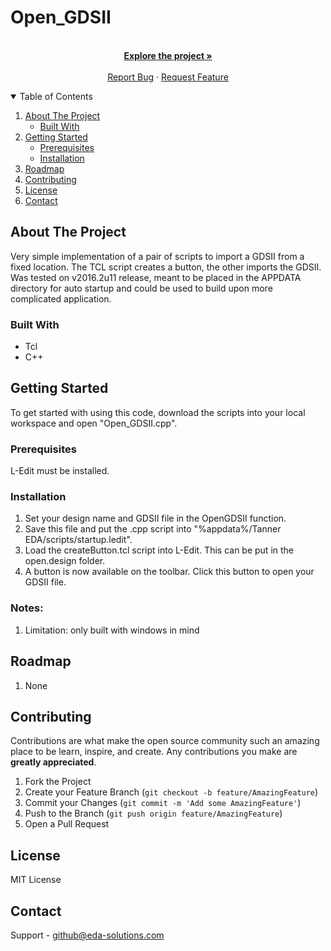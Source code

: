 <!-- PROJECT LOGO -->
# Open_GDSII
<p align="center">
  <br />
  <a href="https://github.com/EDA-Solutions-Limited/Open_GDSII"><strong>Explore the project »</strong></a>
  <br />
  <br />
  <a href="https://github.com/EDA-Solutions-Limited/launch_putty/issues">Report Bug</a>
  ·
  <a href="https://github.com/EDA-Solutions-Limited/launch_putty/issues">Request Feature</a>
</p>



<!-- TABLE OF CONTENTS -->
<details open="open">
  <summary>Table of Contents</summary>
  <ol>
    <li>
      <a href="#about-the-project">About The Project</a>
      <ul>
        <li><a href="#built-with">Built With</a></li>
      </ul>
    </li>
    <li>
      <a href="#getting-started">Getting Started</a>
      <ul>
        <li><a href="#prerequisites">Prerequisites</a></li>
        <li><a href="#installation">Installation</a></li>
      </ul>
    </li>
    <li><a href="#roadmap">Roadmap</a></li>
    <li><a href="#contributing">Contributing</a></li>
    <li><a href="#license">License</a></li>
    <li><a href="#contact">Contact</a></li>
  </ol>
</details>



<!-- ABOUT THE PROJECT -->
## About The Project
Very simple implementation of a pair of scripts to import a GDSII from a fixed location. The TCL script creates a button, the other imports the GDSII. Was tested on v2016.2u11 release, meant to be placed in the APPDATA directory for auto startup and could be used to build upon more complicated application.

### Built With

* Tcl
* C++


<!-- GETTING STARTED -->
## Getting Started

To get started with using this code, download the scripts into your local workspace and open "Open_GDSII.cpp". 

### Prerequisites

L-Edit must be installed.

### Installation

1. Set your design name and GDSII file in the OpenGDSII function.
2. Save this file and put the .cpp script into "%appdata%/Tanner EDA/scripts/startup.ledit".
3. Load the createButton.tcl script into L-Edit. This can be put in the open.design folder.
4. A button is now available on the toolbar. Click this button to open your GDSII file.

### Notes:
1. Limitation: only built with windows in mind

<!-- ROADMAP -->
## Roadmap
1. None

<!-- CONTRIBUTING -->
## Contributing

Contributions are what make the open source community such an amazing place to be learn, inspire, and create. Any contributions you make are **greatly appreciated**.

1. Fork the Project
2. Create your Feature Branch (`git checkout -b feature/AmazingFeature`)
3. Commit your Changes (`git commit -m 'Add some AmazingFeature'`)
4. Push to the Branch (`git push origin feature/AmazingFeature`)
5. Open a Pull Request


<!-- LICENSE -->
## License

MIT License

<!-- CONTACT -->
## Contact

Support - github@eda-solutions.com

